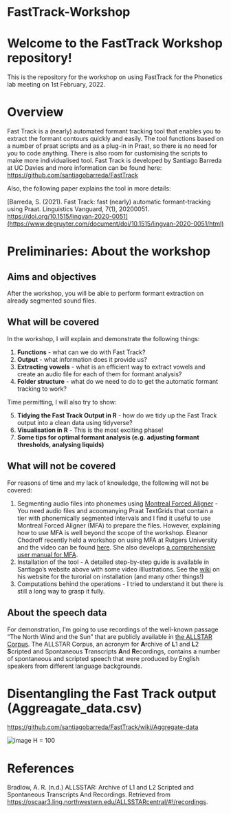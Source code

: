 
<!-- README.md is generated from README.Rmd. Please edit that file -->

# FastTrack-Workshop

<!-- badges: start -->
<!-- badges: end -->

# Welcome to the FastTrack Workshop repository!

This is the repository for the workshop on using FastTrack for the
Phonetics lab meeting on 1st February, 2022.

# Overview

Fast Track is a (nearly) automated formant tracking tool that enables
you to extract the formant contours quickly and easily. The tool
functions based on a number of praat scripts and as a plug-in in Praat,
so there is no need for you to code anything. There is also room for
customising the scripts to make more individualised tool. Fast Track is
developed by Santiago Barreda at UC Davies and more information can be
found here: <https://github.com/santiagobarreda/FastTrack>

Also, the following paper explains the tool in more details:

[Barreda, S. (2021). Fast Track: fast (nearly) automatic
formant-tracking using Praat. Linguistics Vanguard, 7(1), 20200051.
https://doi.org/10.1515/lingvan-2020-0051](https://www.degruyter.com/document/doi/10.1515/lingvan-2020-0051/html)

# Preliminaries: About the workshop

## Aims and objectives

After the workshop, you will be able to perform formant extraction on
already segmented sound files.

## What will be covered

In the workshop, I will explain and demonstrate the following things:

1.  **Functions** - what can we do with Fast Track?
2.  **Output** - what information does it provide us?
3.  **Extracting vowels** - what is an efficient way to extract vowels
    and create an audio file for each of them for formant analysis?
4.  **Folder structure** - what do we need to do to get the automatic
    formant tracking to work?

Time permitting, I will also try to show:

5.  **Tidying the Fast Track Output in R** - how do we tidy up the Fast
    Track output into a clean data using tidyverse?
6.  **Visualisation in R** - This is the most exciting phase!
7.  **Some tips for optimal formant analysis (e.g. adjusting formant
    thresholds, analysing liquids)**

## What will not be covered

For reasons of time and my lack of knowledge, the following will not be
covered:

1.  Segmenting audio files into phonemes using [Montreal Forced
    Aligner](https://montreal-forced-aligner.readthedocs.io/en/latest/) -
    You need audio files and acoomanying Praat TextGrids that contain a
    tier with phonemically segmented intervals and I find it useful to
    use Montreal Forced Aligner (MFA) to prepare the files. However,
    explaining how to use MFA is well beyond the scope of the workshop.
    Eleanor Chodroff recently held a workshop on using MFA at Rutgers
    University and the video can be found
    [here](https://www.youtube.com/watch?v=Zhj-ccMDj_w&t=531s). She also
    develops [a comprehensive user manual for
    MFA](https://eleanorchodroff.com/tutorial/montreal-forced-aligner-v2.html).
2.  Installation of the tool - A detailed step-by-step guide is
    available in Santiago’s website above with some video
    illlustrations. See the
    [wiki](https://github.com/santiagobarreda/FastTrack/wiki) on his
    website for the turorial on installation (and many other things!)
3.  Computations behind the operations - I tried to understand it but
    there is still a long way to grasp it fully.

## About the speech data

For demonstration, I’m going to use recordings of the well-known passage
“The North Wind and the Sun” that are publicly available in [the ALLSTAR
Corpus](https://groups.linguistics.northwestern.edu/speech_comm_group/allsstar2/#!/).
The ALLSTAR Corpus, an acronym for **A**rchive of **L**1 and **L**2
**S**cripted and Spontaneous **T**ranscripts **A**nd **R**ecordings,
contains a number of spontaneous and scripted speech that were produced
by English speakers from different language backgrounds.

# Disentangling the Fast Track output (Aggreagate\_data.csv)

<https://github.com/santiagobarreda/FastTrack/wiki/Aggregate-data>

![image H =
100](https://user-images.githubusercontent.com/73927499/148821906-c487863c-d16a-498d-9277-fff0cb729208.png)

# References

Bradlow, A. R. (n.d.) ALLSSTAR: Archive of L1 and L2 Scripted and
Spontaneous Transcripts And Recordings. Retrieved from
<https://oscaar3.ling.northwestern.edu/ALLSSTARcentral/#!/recordings>.
